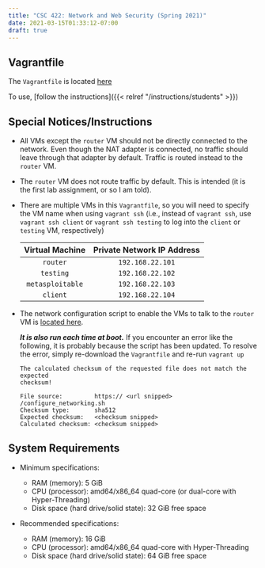 ```yaml
---
title: "CSC 422: Network and Web Security (Spring 2021)"
date: 2021-03-15T01:33:12-07:00
draft: true
---
```


## Vagrantfile

The `Vagrantfile` is located [here](https://vagrant-kedwin.chen.network/2021-spring/csc/422/Vagrantfile)

To use, [follow the instructions]({{< relref "/instructions/students" >}})

## Special Notices/Instructions

- All VMs except the `router` VM should not be directly connected to the network.
  Even though the NAT adapter is connected, no traffic should leave through that adapter by default.
  Traffic is routed instead to the `router` VM.
- The `router` VM does not route traffic by default. This is intended (it is the first lab assignment, or so I am told).
- There are multiple VMs in this `Vagrantfile`, so you will need to specify the VM name when using `vagrant ssh`
  (i.e., instead of `vagrant ssh`, use `vagrant ssh client` or `vagrant ssh testing` to log into the `client` or `testing` VM, respectively)

  | Virtual Machine  | Private Network IP Address |
  | :--------------: | :------------------------: |
  |     `router`     |      `192.168.22.101`      |
  |    `testing`     |      `192.168.22.102`      |
  | `metasploitable` |      `192.168.22.103`      |
  |     `client`     |      `192.168.22.104`      |

- The network configuration script to enable the VMs to talk to the `router` VM is
  [located here](https://vagrant-kedwin.chen.network/2021-spring/csc/422/configure_networking.sh).

  **_It is also run each time at boot._** If you encounter an error like the following, it is probably because the script has been updated.
  To resolve the error, simply re-download the `Vagrantfile` and re-run `vagrant up`

  ```
  The calculated checksum of the requested file does not match the expected
  checksum!

  File source:         https:// <url snipped> /configure_networking.sh
  Checksum type:       sha512
  Expected checksum:   <checksum snipped>
  Calculated checksum: <checksum snipped>

  ```

## System Requirements

- Minimum specifications:

  - RAM (memory): 5 GiB
  - CPU (processor): amd64/x86_64 quad-core (or dual-core with Hyper-Threading)
  - Disk space (hard drive/solid state): 32 GiB free space

- Recommended specifications:

  - RAM (memory): 16 GiB
  - CPU (processor): amd64/x86_64 quad-core with Hyper-Threading
  - Disk space (hard drive/solid state): 64 GiB free space
